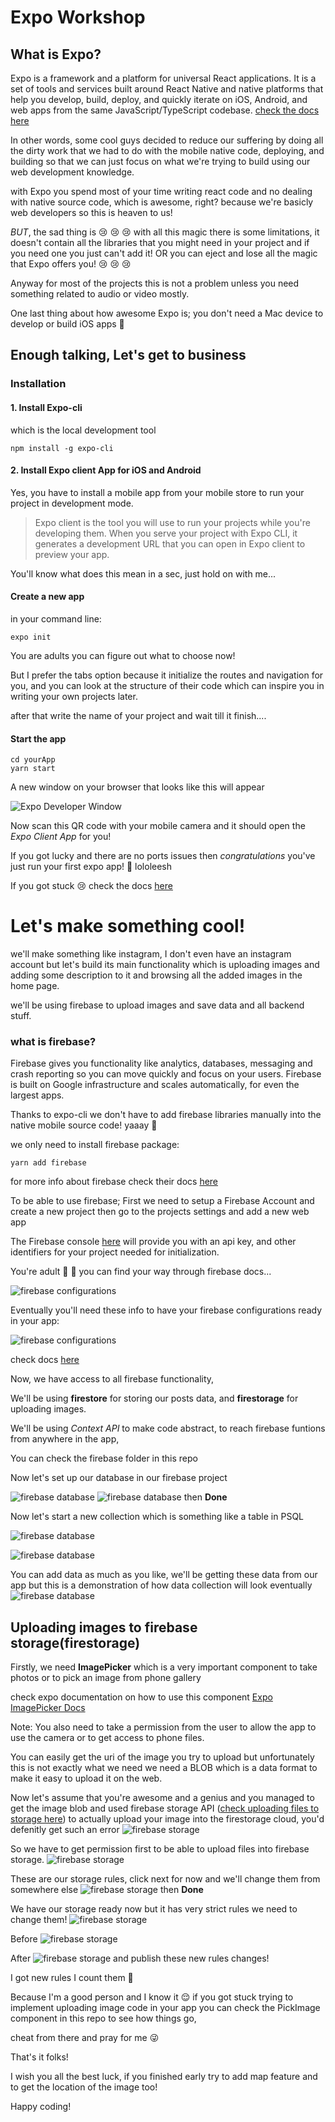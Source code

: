 # Expo Workshop

## What is Expo?

Expo is a framework and a platform for universal React applications. It is a set of tools and services built around React Native and native platforms that help you develop, build, deploy, and quickly iterate on iOS, Android, and web apps from the same JavaScript/TypeScript codebase. [check the docs here](https://docs.expo.io/versions/latest/)

In other words, some cool guys decided to reduce our suffering by doing all the dirty work that we had to do with the mobile native code, deploying, and building so that we can just focus on what we're trying to build using our web development knowledge.

with Expo you spend most of your time writing react code and no dealing with native source code, which is awesome, right? because we're basicly web developers so this is heaven to us!

_BUT_, the sad thing is :cry: :cry: :cry: with all this magic there is some limitations, it doesn't contain all the libraries that you might need in your project and if you need one you just can't add it! OR you can eject and lose all the magic that Expo offers you! :cry: :cry: :cry:

Anyway for most of the projects this is not a problem unless you need something related to audio or video mostly.

One last thing about how awesome Expo is; you don't need a Mac device to develop or build iOS apps :tada:

## Enough talking, Let's get to business

### Installation

#### 1. Install Expo-cli

which is the local development tool

`npm install -g expo-cli`

#### 2. Install Expo client App for iOS and Android

Yes, you have to install a mobile app from your mobile store to run your project in development mode.

> Expo client is the tool you will use to run your projects while you're developing them. When you serve your project with Expo CLI, it generates a development URL that you can open in Expo client to preview your app.

You'll know what does this mean in a sec, just hold on with me...

#### Create a new app

in your command line:

`expo init`

You are adults you can figure out what to choose now!

But I prefer the tabs option because it initialize the routes and navigation for you, and you can look at the structure of their code which can inspire you in writing your own projects later.

after that write the name of your project and wait till it finish....

#### Start the app

```
cd yourApp
yarn start
```

A new window on your browser that looks like this will appear

![Expo Developer Window](Capture.PNG)

Now scan this QR code with your mobile camera and it should open the _Expo Client App_ for you!

If you got lucky and there are no ports issues then _congratulations_ you've just run your first expo app! :tada: lololeesh

If you got stuck :cry: check the docs [here](https://docs.expo.io/versions/v35.0.0/get-started/create-a-new-app/)

# Let's make something cool!

we'll make something like instagram, I don't even have an instagram account but let's build its main functionality which is uploading images and adding some description to it and browsing all the added images in the home page.

we'll be using firebase to upload images and save data and all backend stuff.

### what is firebase?

Firebase gives you functionality like analytics, databases, messaging and crash reporting so you can move quickly and focus on your users. Firebase is built on Google infrastructure and scales automatically, for even the largest apps.

Thanks to expo-cli we don't have to add firebase libraries manually into the native mobile source code! yaaay :tada:

we only need to install firebase package:

```
yarn add firebase
```

for more info about firebase check their docs [here](https://firebase.google.com/docs)

To be able to use firebase; First we need to setup a Firebase Account and create a new project then go to the projects settings and add a new web app

The Firebase console [here](https://console.firebase.google.com/u/0/) will provide you with an api key, and other identifiers for your project needed for initialization.

You're adult :older_man: :older_woman: you can find your way through firebase docs...

![firebase configurations](Capture2.PNG)

Eventually you'll need these info to have your firebase configurations ready in your app:

![firebase configurations](Capture1.PNG)

check docs [here](https://docs.expo.io/versions/v35.0.0/guides/using-firebase/#using-expo-with-firestore)

Now, we have access to all firebase functionality,

We'll be using **firestore** for storing our posts data, and **firestorage** for uploading images.

We'll be using _Context API_ to make code abstract, to reach firebase funtions from anywhere in the app,

You can check the firebase folder in this repo

Now let's set up our database in our firebase project

![firebase database](Capture3.PNG)
![firebase database](Capture4.PNG)
then **Done**

Now let's start a new collection which is something like a table in PSQL

![firebase database](Capture5.PNG)

![firebase database](Capture6.PNG)

You can add data as much as you like, we'll be getting these data from our app but this is a demonstration of how data collection will look eventually  
![firebase database](Capture7.PNG)

## Uploading images to firebase storage(firestorage)

Firstly, we need **ImagePicker** which is a very important component to take photos or to pick an image from phone gallery

check expo documentation on how to use this component [Expo ImagePicker Docs](https://docs.expo.io/versions/latest/sdk/imagepicker/)

Note: You also need to take a permission from the user to allow the app to use the camera or to get access to phone files.

You can easily get the uri of the image you try to upload but unfortunately this is not exactly what we need we need a BLOB which is a data format to make it easy to upload it on the web.

Now let's assume that you're awesome and a genius and you managed to get the image blob and used firebase storage API ([check uploading files to storage here](https://firebase.google.com/docs/storage/web/upload-files)) to actually upload your image into the firestorage cloud, you'd defenitly get such an error
![firebase storage](Capture8.PNG)

So we have to get permission first to be able to upload files into firebase storage.
![firebase storage](Capture9.PNG)

These are our storage rules, click next for now and we'll change them from somewhere else
![firebase storage](Capture10.PNG)
then **Done**

We have our storage ready now but it has very strict rules we need to change them!
![firebase storage](Capture11.PNG)

Before
![firebase storage](Capture12.PNG)

After
![firebase storage](Capture13.PNG)
and publish these new rules changes!

I got new rules I count them :dancer:

Because I'm a good person and I know it :relieved: if you got stuck trying to implement uploading image code in your app you can check the PickImage component in this repo to see how things go,

cheat from there and pray for me :stuck_out_tongue_winking_eye:

That's it folks!

I wish you all the best luck, if you finished early try to add map feature and to get the location of the image too!

Happy coding!
